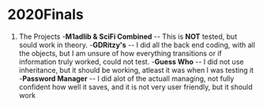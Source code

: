 # 2020Finals
1. The Projects
  -**M1adlib & SciFi Combined** -- This is **NOT** tested, but sould work in theory.
  -**GDRitzy's** -- I did all the back end coding, with all the objects, but I am unsure of how everything transitions or if information truly worked, could not test.
  -**Guess Who** -- I did not use inheritance, but it should be working, atleast it was when I was testing it
  -**Password Manager** -- I did alot of the actuall managing, not fully confident how well it saves, and it is not very user friendly, but it should work
  
